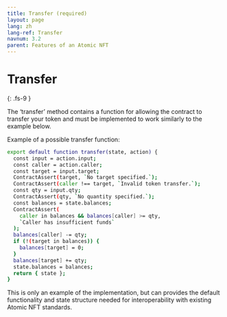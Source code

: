```yaml
---
title: Transfer (required)
layout: page
lang: zh
lang-ref: Transfer
navnum: 3.2
parent: Features of an Atomic NFT
---
```


# Transfer

{: .fs-9 }

The ‘transfer’ method contains a function for allowing the contract to transfer your token and must be implemented to work similarly to the example below.

Example of a possible transfer function:

```bash
export default function transfer(state, action) {
  const input = action.input;
  const caller = action.caller;
  const target = input.target;
  ContractAssert(target, `No target specified.`);
  ContractAssert(caller !== target, `Invalid token transfer.`);
  const qty = input.qty;
  ContractAssert(qty, `No quantity specified.`);
  const balances = state.balances;
  ContractAssert(
    caller in balances && balances[caller] >= qty,
    `Caller has insufficient funds`
  );
  balances[caller] -= qty;
  if (!(target in balances)) {
    balances[target] = 0;
  }
  balances[target] += qty;
  state.balances = balances;
  return { state };
}
```

This is only an example of the implementation, but can provides the default functionality and state structure needed for interoperability with existing Atomic NFT standards.
